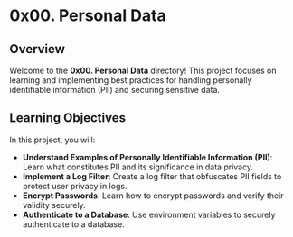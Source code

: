 # 0x00. Personal Data

## Overview

Welcome to the **0x00. Personal Data** directory! This project focuses on learning and implementing best practices for handling personally identifiable information (PII) and securing sensitive data.

## Learning Objectives

In this project, you will:

- **Understand Examples of Personally Identifiable Information (PII)**: Learn what constitutes PII and its significance in data privacy.
- **Implement a Log Filter**: Create a log filter that obfuscates PII fields to protect user privacy in logs.
- **Encrypt Passwords**: Learn how to encrypt passwords and verify their validity securely.
- **Authenticate to a Database**: Use environment variables to securely authenticate to a database.
